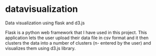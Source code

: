 # datavisualization
Data visualization using flask and d3.js


Flask is a python web framework that I have used in this project. This application lets the user upload their data file in 
csv format and it then clusters the data into a number of clusters (n- entered by the user) and visualizes them using d3.js library.

